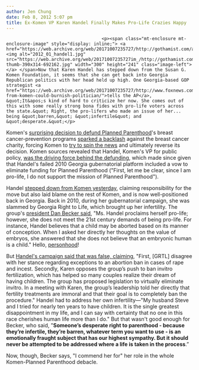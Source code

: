 ```yaml
---
author: Jen Chung
date: Feb 8, 2012 5:07 pm
title: Ex-Komen VP Karen Handel Finally Makes Pro-Life Crazies Happy
---
```


	
										<p><span class="mt-enclosure mt-enclosure-image" style="display: inline;"> <a href="https://web.archive.org/web/20171007235727/http://gothamist.com/attachments/jen/2012_01_handel1.jpg"> <img alt="2012_01_handel1.jpg" src="https://web.archive.org/web/20171007235727im_/http://gothamist.com/assets_c/2012/02/2012_01_handel1-thumb-390x314-692162.jpg" width="300" height="241" class="image-left"> </a> </span>Now that Karen Handel has stepped down from the Susan G. Komen Foundation, it seems that she can get back into Georgia Republican politics with her head held up high. One Georgia-based GOP strategist <a href="https://web.archive.org/web/20171007235727/http://www.foxnews.com/us/2012/02/07/resignation-from-komen-could-burnish-politician/">tells the AP</a>, &quot;It&apos;s kind of hard to criticize her now. She comes out of this with some really strong bona fides with pro-life voters across the state.&quot; Right, the pro-lifers who made an issue of her... being &quot;barren,&quot; &quot;infertile&quot; and &quot;desperate.&quot;</p>

<p>Komen&apos;s <a href="https://web.archive.org/web/20171007235727/http://gothamist.com/2012/01/31/susan_g_komen_foundation_ends_plann.php">surprising decision to defund Planned Parenthood</a>&apos;s breast cancer-prevention programs <a href="https://web.archive.org/web/20171007235727/http://gothamist.com/2012/02/04/planned_parenthood_raised_3_million.php">sparked a backlash</a> against the breast cancer charity, forcing Komen to <a href="https://web.archive.org/web/20171007235727/http://gothamist.com/2012/02/02/actually_planned_parenthood_made_65.php">try to spin the news</a>  and ultimately reverse its decision.  Komen sources revealed that Handel, Komen&apos;s VP for public policy, <a href="https://web.archive.org/web/20171007235727/http://gothamist.com/2012/02/06/komen_source_planned_parenthood_def.php">was the driving force behind the defunding</a>, which made since given that Handel&apos;s failed 2010 Georgia gubernatorial platform included a vow to eliminate funding for Planned Parenthood (&quot;First, let me be clear, since I am pro-life, I do not support the mission of Planned Parenthood&quot;).  </p>

<p>Handel <a href="https://web.archive.org/web/20171007235727/http://gothamist.com/2012/02/07/komens_pro-life_anti-planned_parent.php">stepped down from Komen yesterday</a>, claiming responsibility for the move but also laid blame on the rest of Komen, and  is now well-positioned back in Georgia.  Back in 2010, during her gubernatorial campaign, she was slammed by Georgia Right to Life, which brought up her infertility.  The group&apos;s <a href="https://web.archive.org/web/20171007235727/http://www.christiannewswire.com/news/7723814066.html">president Dan Becker said</a>, &quot;Ms. Handel proclaims herself pro-life; however, she does not meet the 21st century demands of being pro-life. For instance, Handel believes that a child may be aborted based on its manner of conception. When I asked her directly her thoughts on the value of embryos, she answered that she does not believe that an embryonic human is a child.&quot;  Hello, <a href="https://web.archive.org/web/20171007235727/http://gothamist.com/2011/10/26/latest_threat_to_womens_right_to_ch.php">personhood</a>!</p>

<p>But <a href="https://web.archive.org/web/20171007235727/http://blogs.ajc.com/political-insider-jim-galloway/2010/06/03/georgia-right-to-life-picks-a-fight-with-karen-handel/">Handel&apos;s campaign said that was false, claiming</a>, &quot;First, [GRTL] disagree with her stance regarding exceptions to an abortion ban in cases of rape and incest. Secondly, Karen opposes the group&#x2019;s push to ban invitro fertilization, which has helped so many couples realize their dream of having children. The group has proposed legislation to virtually eliminate invitro. In a meeting with Karen, the group&#x2019;s leadership told her directly that fertility treatments are immoral and that their goal is to completely ban the procedure.&quot; Handel had to address her own infertility&#x2014;&quot;My husband Steve and I tried for nearly ten years to have children. It is the single greatest disappointment in my life, and I can say with certainty that no one in this race cherishes human life more than I do.&quot; But that wasn&apos;t good enough for Becker, who said, &quot;<strong>Someone&#x2019;s desperate right to parenthood - because they&#x2019;re infertile, they&#x2019;re barren, whatever term you want to use - is an emotionally fraught subject that has our highest sympathy. But it should never be attempted to be addressed where a life is taken in the process</strong>.&#x201D; </p>

<p>Now, though, Becker says, &quot;I commend her for&quot; her role in the whole Komen-Planned Parenthood debacle.</p>					
										
									
				